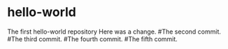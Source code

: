 # hello-world
The first hello-world repository
Here was a change.
#The second commit.
#The third commit.
#The fourth commit.
#The fifth commit.

